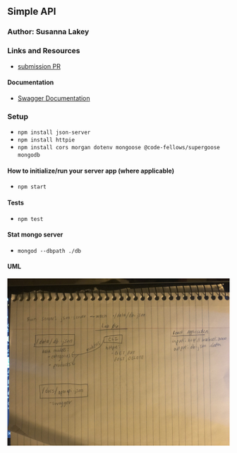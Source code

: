## Simple API

### Author: Susanna Lakey

### Links and Resources
* [submission PR](https://github.com/susannalakey-401-advanced-javascript/simple-api/pull/1)


#### Documentation
* [Swagger Documentation](https://app.swaggerhub.com/apis/slakeyj/simple-api/0.1)


### Setup
* `npm install json-server`
* `npm install httpie`
* `npm install cors morgan dotenv mongoose @code-fellows/supergoose mongodb`

#### How to initialize/run your server app (where applicable)
* `npm start`
  
#### Tests
* `npm test`


#### Stat mongo server
* `mongod --dbpath ./db`

#### UML
![Lab 06 UML](assets/lab-06-UML.jpg)
